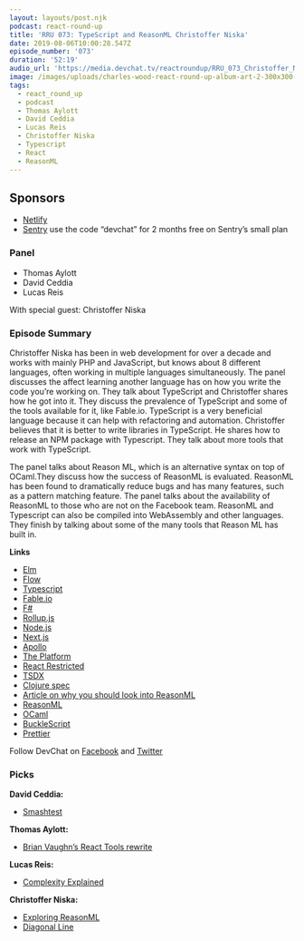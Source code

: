 ```yaml
---
layout: layouts/post.njk
podcast: react-round-up
title: 'RRU 073: TypeScript and ReasonML Christoffer Niska'
date: 2019-08-06T10:00:28.547Z
episode_number: '073'
duration: '52:19'
audio_url: 'https://media.devchat.tv/reactroundup/RRU_073_Christoffer_Niska.mp3'
image: /images/uploads/charles-wood-react-round-up-album-art-2-300x300-1.jpg
tags:
  - react_round_up
  - podcast
  - Thomas Aylott
  - David Ceddia
  - Lucas Reis
  - Christoffer Niska
  - Typescript
  - React
  - ReasonML
---
```

<!----- Conversion time: 1.126 seconds.


Using this Markdown file:

1. Cut and paste this output into your source file.
2. See the notes and action items below regarding this conversion run.
3. Check the rendered output (headings, lists, code blocks, tables) for proper
   formatting and use a linkchecker before you publish this page.

Conversion notes:

* Docs to Markdown version 1.0β17
* Wed Jul 31 2019 17:16:55 GMT-0700 (PDT)
* Source doc: https://docs.google.com/open?id=1RYlIGN679crys1ZNmFOg5ZjgmG8unHjnehlDSS0MgP4
----->



## **Sponsors**



*   [Netlify](https://www.netlify.com/)
*   [Sentry](http://sentry.io/) use the code “devchat” for 2 months free on Sentry’s small plan


### **Panel**



*   Thomas Aylott
*   David Ceddia
*   Lucas Reis

With special guest: Christoffer Niska


### **Episode Summary**

Christoffer Niska has been in web development for over a decade and works with mainly PHP and JavaScript, but knows about 8 different languages, often working in multiple languages simultaneously. The panel discusses the affect learning another language has on how you write the code you’re working on. They talk about TypeScript and Christoffer shares how he got into it. They discuss the prevalence of TypeScript and some of the tools available for it, like Fable.io. TypeScript is a very beneficial language because it can help with refactoring and automation. Christoffer believes that it is better to write libraries in TypeScript. He shares how to release an NPM package with Typescript. They talk about more tools that work with TypeScript.

The panel talks about Reason ML, which is an alternative syntax on top of OCaml.They discuss how the success of ReasonML is evaluated. ReasonML has been found to dramatically reduce bugs and has many features, such as a pattern matching feature. The panel talks about the availability of ReasonML to those who are not on the Facebook team. ReasonML and Typescript can also be compiled into WebAssembly and other languages. They finish by talking about some of the many tools that Reason ML has built in. 

**Links**



*   [Elm](https://elm-lang.org/)
*   [Flow](https://flow.microsoft.com/)
*   [Typescript](https://www.typescriptlang.org/)
*   [Fable.io](https://fable.io/)
*   [F#](https://fsharp.org/)
*   [Rollup.js](https://rollupjs.org/)
*   [Node.js](https://nodejs.org/)
*   [Next.js](https://nextjs.org/)
*   [Apollo](https://www.apollo.io/)
*   [The Platform](https://github.com/palmerhq/the-platform)
*   [React Restricted](https://github.com/crisu83/react-restricted)
*   [TSDX](https://github.com/palmerhq/tsdx)
*   [Clojure spec](https://clojure.org/about/spec)
*   [Article on why you should look into ReasonML](https://www.freecodecamp.org/news/psst-heres-why-reasonreact-is-the-best-way-to-write-react-5088d434d035/)
*   [ReasonML](https://reasonml.github.io/)
*   [OCaml](http://ocaml.org/)
*   [BuckleScript](https://bucklescript.github.io/)
*   [Prettier](https://prettier.io/)

Follow DevChat on [Facebook](https://www.facebook.com/DevChattv/?__tn__=%2Cd%2CP-R&eid=ARDBDrBnK71PDmx_8gE_IeIEo5SnM7cyzylVBjAwfaOo1ck_6q3GXuRBfaUQZaWVvFGyEVjrhDwnS_tV) and [Twitter](https://twitter.com/devchattv?lang=en)


### **Picks**

**David Ceddia:**



*   [Smashtest](https://smashtest.io/) 

**Thomas Aylott:**



*   [Brian Vaughn’s React Tools rewrite](https://github.com/bvaughn/react-devtools-experimental)

**Lucas Reis:**



*   [Complexity Explained](https://complexityexplained.github.io/)

**Christoffer Niska:**



*   [Exploring ReasonML](http://reasonmlhub.com/exploring-reasonml)
*   [Diagonal Line](https://github.com/digiaonline/graphql-php)

<!-- Docs to Markdown version 1.0β17 -->
